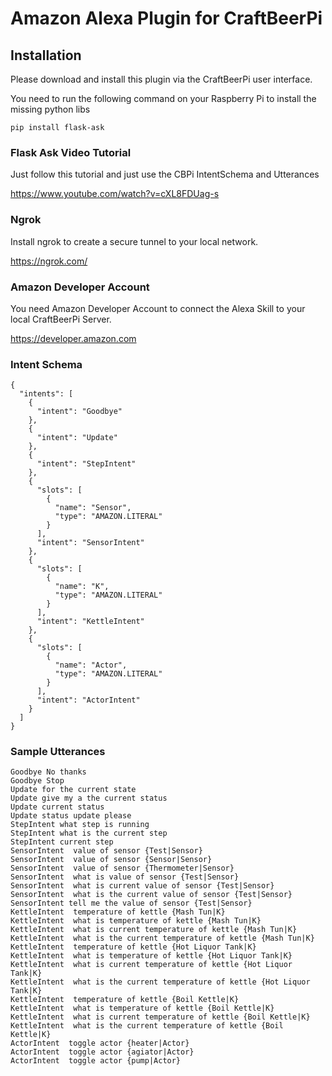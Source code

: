 # Amazon Alexa Plugin for CraftBeerPi

## Installation 

Please download and install this plugin via the CraftBeerPi user interface.

You need to run the following command on your Raspberry Pi to install the missing python libs

<code>pip install flask-ask</code>

### Flask Ask Video Tutorial

Just follow this tutorial and just use the CBPi IntentSchema and Utterances

https://www.youtube.com/watch?v=cXL8FDUag-s

### Ngrok

Install ngrok to create a secure tunnel to your local network.

https://ngrok.com/

### Amazon Developer Account

You need Amazon Developer Account to connect the Alexa Skill to your local CraftBeerPi Server.

https://developer.amazon.com

### Intent Schema

```
{
  "intents": [
    {
      "intent": "Goodbye"
    },
    {
      "intent": "Update"
    },
    {
      "intent": "StepIntent"
    },
    {
      "slots": [
        {
          "name": "Sensor",
          "type": "AMAZON.LITERAL"
        }
      ],
      "intent": "SensorIntent"
    },
    {
      "slots": [
        {
          "name": "K",
          "type": "AMAZON.LITERAL"
        }
      ],
      "intent": "KettleIntent"
    },
    {
      "slots": [
        {
          "name": "Actor",
          "type": "AMAZON.LITERAL"
        }
      ],
      "intent": "ActorIntent"
    }
  ]
}
```

### Sample Utterances

```
Goodbye No thanks
Goodbye Stop
Update for the current state
Update give my a the current status
Update current status
Update status update please
StepIntent what step is running
StepIntent what is the current step
StepIntent current step
SensorIntent  value of sensor {Test|Sensor}
SensorIntent  value of sensor {Sensor|Sensor}
SensorIntent  value of sensor {Thermometer|Sensor}
SensorIntent  what is value of sensor {Test|Sensor}
SensorIntent  what is current value of sensor {Test|Sensor}
SensorIntent  what is the current value of sensor {Test|Sensor}
SensorIntent tell me the value of sensor {Test|Sensor}
KettleIntent  temperature of kettle {Mash Tun|K}
KettleIntent  what is temperature of kettle {Mash Tun|K}
KettleIntent  what is current temperature of kettle {Mash Tun|K}
KettleIntent  what is the current temperature of kettle {Mash Tun|K}
KettleIntent  temperature of kettle {Hot Liquor Tank|K}
KettleIntent  what is temperature of kettle {Hot Liquor Tank|K}
KettleIntent  what is current temperature of kettle {Hot Liquor Tank|K}
KettleIntent  what is the current temperature of kettle {Hot Liquor Tank|K}
KettleIntent  temperature of kettle {Boil Kettle|K}
KettleIntent  what is temperature of kettle {Boil Kettle|K}
KettleIntent  what is current temperature of kettle {Boil Kettle|K}
KettleIntent  what is the current temperature of kettle {Boil Kettle|K}
ActorIntent  toggle actor {heater|Actor}
ActorIntent  toggle actor {agiator|Actor}
ActorIntent  toggle actor {pump|Actor}
```
